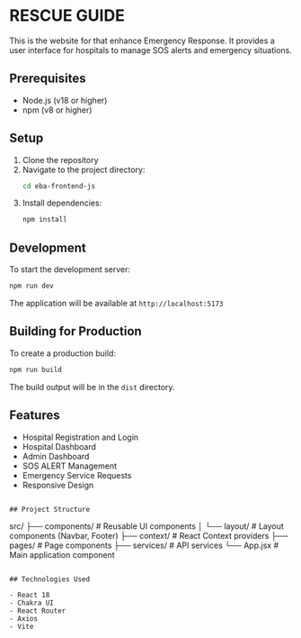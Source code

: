 # RESCUE GUIDE

This is the website  for that enhance Emergency Response.  It provides a user interface for hospitals to manage SOS alerts and emergency situations.

## Prerequisites

- Node.js (v18 or higher)
- npm (v8 or higher)

## Setup

1. Clone the repository
2. Navigate to the project directory:
   ```bash
   cd eba-frontend-js
   ```
3. Install dependencies:
   ```bash
   npm install
   ```

## Development

To start the development server:

```bash
npm run dev
```

The application will be available at `http://localhost:5173`

## Building for Production

To create a production build:

```bash
npm run build
```

The build output will be in the `dist` directory.

## Features

- Hospital Registration and Login
- Hospital Dashboard
- Admin Dashboard
- SOS ALERT Management
- Emergency Service Requests
- Responsive Design




```

## Project Structure

```
src/
  ├── components/     # Reusable UI components
  │   └── layout/    # Layout components (Navbar, Footer)
  ├── context/       # React Context providers
  ├── pages/         # Page components
  ├── services/      # API services
  └── App.jsx        # Main application component
```

## Technologies Used

- React 18
- Chakra UI
- React Router
- Axios
- Vite 
